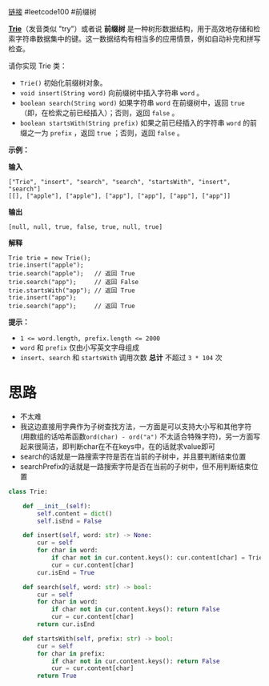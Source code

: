 [链接](https://leetcode.cn/problems/implement-trie-prefix-tree/description/?envType=study-plan-v2&envId=top-100-liked)
#leetcode100  #前缀树

**[Trie](https://baike.baidu.com/item/%E5%AD%97%E5%85%B8%E6%A0%91/9825209?fr=aladdin)**（发音类似 "try"）或者说 **前缀树** 是一种树形数据结构，用于高效地存储和检索字符串数据集中的键。这一数据结构有相当多的应用情景，例如自动补完和拼写检查。

请你实现 Trie 类：

- `Trie()` 初始化前缀树对象。
- `void insert(String word)` 向前缀树中插入字符串 `word` 。
- `boolean search(String word)` 如果字符串 `word` 在前缀树中，返回 `true`（即，在检索之前已经插入）；否则，返回 `false` 。
- `boolean startsWith(String prefix)` 如果之前已经插入的字符串 `word` 的前缀之一为 `prefix` ，返回 `true` ；否则，返回 `false` 。

**示例：**

**输入**
```
["Trie", "insert", "search", "search", "startsWith", "insert", "search"]
[[], ["apple"], ["apple"], ["app"], ["app"], ["app"], ["app"]]
```
**输出**
```
[null, null, true, false, true, null, true]
```

**解释**
```
Trie trie = new Trie();
trie.insert("apple");
trie.search("apple");   // 返回 True
trie.search("app");     // 返回 False
trie.startsWith("app"); // 返回 True
trie.insert("app");
trie.search("app");     // 返回 True
```

**提示：**

- `1 <= word.length, prefix.length <= 2000`
- `word` 和 `prefix` 仅由小写英文字母组成
- `insert`、`search` 和 `startsWith` 调用次数 **总计** 不超过 `3 * 104` 次


# 思路

- 不太难
- 我这边直接用字典作为子树查找方法，一方面是可以支持大小写和其他字符 (用数组的话哈希函数`ord(char) - ord("a")` 不太适合特殊字符)，另一方面写起来很简洁，即判断char在不在keys中，在的话就求value即可
- search的话就是一路搜索字符是否在当前的子树中，并且要判断结束位置
- searchPrefix的话就是一路搜索字符是否在当前的子树中，但不用判断结束位置
```python
class Trie:

    def __init__(self):
        self.content = dict()
        self.isEnd = False

    def insert(self, word: str) -> None:
        cur = self
        for char in word:
            if char not in cur.content.keys(): cur.content[char] = Trie()
            cur = cur.content[char]
        cur.isEnd = True

    def search(self, word: str) -> bool:
        cur = self
        for char in word:
            if char not in cur.content.keys(): return False
            cur = cur.content[char]
        return cur.isEnd

    def startsWith(self, prefix: str) -> bool:
        cur = self
        for char in prefix:
            if char not in cur.content.keys(): return False
            cur = cur.content[char]
        return True
```